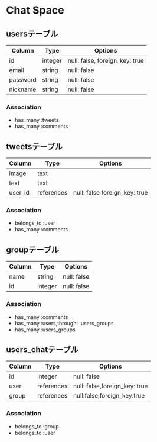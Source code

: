 # Chat Space

## usersテーブル

|Column|Type|Options|
|------|----|-------|
|id|integer|null: false, foreign_key: true|
|email|string|null: false|
|password|string|null: false|
|nickname|string|null: false|
### Association
- has_many :tweets
- has_many :comments

## tweetsテーブル
|Column|Type|Options|
|------|----|-------|
|image|text||
|text|text||
|user_id|references|null: false foreign_key: true|
### Association
- belongs_to :user
- has_many :comments

## groupテーブル
|Column|Type|Options|
|------|----|-------|
|name|string|null: false|
|id|integer|null: false|
### Association
- has_many :comments
- has_many :users,through: :users_groups
- has_many :users_groups


## users_chatテーブル
|Column|Type|Options|
|------|----|-------|
|id|integer|null: false|
|user|references|null: false,foreign_key: true|
|group|references|null:false,foreign_key:true|
### Association
- belongs_to :group
- belongs_to :user